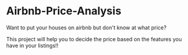 # Airbnb-Price-Analysis

Want to put your houses on airbnb but don't know at what price?

This project will help you to decide the price based on the features you have in your listings!!
